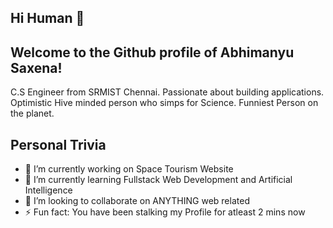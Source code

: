 ## Hi Human 👋
## Welcome to the Github profile of Abhimanyu Saxena!
C.S Engineer from SRMIST Chennai. Passionate about building applications. Optimistic Hive minded person who simps for Science. Funniest Person on the planet.

## Personal Trivia
- 🔭 I’m currently working on Space Tourism Website
- 🌱 I’m currently learning Fullstack Web Development and Artificial Intelligence
- 👯 I’m looking to collaborate on ANYTHING web related
- ⚡ Fun fact: You have been stalking my Profile for atleast 2 mins now

<!--
**trippysaxena/trippysaxena** is a ✨ _special_ ✨ repository because its `README.md` (this file) appears on your GitHub profile.

Here are some ideas to get you started:

- 🔭 I’m currently working on ...
- 🌱 I’m currently learning ...
- 👯 I’m looking to collaborate on ...
- 🤔 I’m looking for help with ...
- 💬 Ask me about ...
- 📫 How to reach me: ...
- 😄 Pronouns: ...
- ⚡ Fun fact: ...
-->
